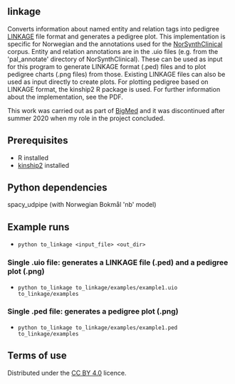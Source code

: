 ## linkage

Converts information about named entity and relation tags into pedigree [LINKAGE](https://www.mv.helsinki.fi/home/tsjuntun/autogscan/pedigreefile.html) file format and generates a pedigree plot. This implementation is specific for Norwegian and the annotations used for the [NorSynthClinical](https://github.com/ltgoslo/NorSynthClinical) corpus.
Entity and relation annotations are in the .uio files (e.g. from the 'pal_annotate' directory of NorSynthClinical). These can be used as input for this program to generate LINKAGE format (.ped) files and to plot pedigree charts (.png files) from those. Existing LINKAGE files can also be used as input directly to create plots. 
For plotting pedigree based on LINKAGE format, the kinship2 R package is used. For further information about the implementation, see the PDF.

This work was carried out as part of [BigMed](https://bigmed.no/) and it was discontinued after summer 2020 when my role in the project concluded. 

## Prerequisites

- R installed
- [kinship2](https://cran.r-project.org/web/packages/kinship2/index.html) installed

## Python dependencies

spacy_udpipe (with Norwegian Bokmål 'nb' model)

## Example runs

- `python to_linkage <input_file> <out_dir>`

### Single .uio file: generates a LINKAGE file (.ped) and a pedigree plot (.png)
- `python to_linkage to_linkage/examples/example1.uio to_linkage/examples`

### Single .ped file: generates a pedigree plot (.png)
- `python to_linkage to_linkage/examples/example1.ped to_linkage/examples`

## Terms of use

Distributed under the [CC BY 4.0](https://creativecommons.org/licenses/by/4.0/) licence.
